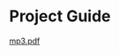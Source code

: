 # Project Guide

[mp3.pdf](https://github.com/nesrinsimsek/python-library-management-system/files/11344412/mp3.pdf)
